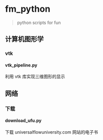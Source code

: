 # fm_python
> python scripts for fun

## 计算机图形学
### vtk
#### vtk_pipeline.py
利用 vtk 库实现三维图形的显示

## 网络
### 下载
#### download_ufu.py
下载 universalflowuniversity.com 网站的电子书
